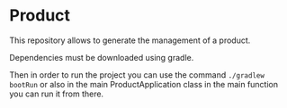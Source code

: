 # Product

This repository allows to generate the management of a product.

Dependencies must be downloaded using gradle.

Then in order to run the project you can use the command `./gradlew bootRun` or also in the main ProductApplication class in the main function you can run it from there.


